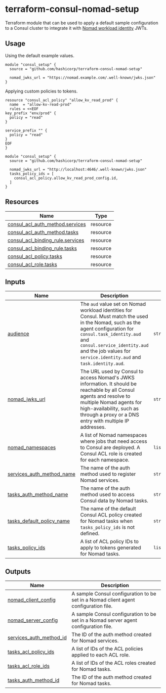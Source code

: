 # terraform-consul-nomad-setup

Terraform module that can be used to apply a default sample configuration to a
Consul cluster to integrate it with [Nomad workload identity][nomad_wid] JWTs.

## Usage

Using the default example values.

```hcl
module "consul_setup" {
  source = "github.com/hashicorp/terraform-consul-nomad-setup"

  nomad_jwks_url = "https://nomad.example.com/.well-known/jwks.json"
}
```

Applying custom policies to tokens.

```hcl
resource "consul_acl_policy" "allow_kv_read_prod" {
  name  = "allow-kv-read-prod"
  rules = <<EOF
key_prefix "env/prod" {
  policy = "read"
}

service_prefix "" {
  policy = "read"
}
EOF
}

module "consul_setup" {
  source = "github.com/hashicorp/terraform-consul-nomad-setup"

  nomad_jwks_url = "http://localhost:4646/.well-known/jwks.json"
  tasks_policy_ids = [
    consul_acl_policy.allow_kv_read_prod_config.id,
  ]
}
```

## Resources

| Name | Type |
|------|------|
| [consul_acl_auth_method.services](https://registry.terraform.io/providers/hashicorp/consul/latest/docs/resources/acl_auth_method) | resource |
| [consul_acl_auth_method.tasks](https://registry.terraform.io/providers/hashicorp/consul/latest/docs/resources/acl_auth_method) | resource |
| [consul_acl_binding_rule.services](https://registry.terraform.io/providers/hashicorp/consul/latest/docs/resources/acl_binding_rule) | resource |
| [consul_acl_binding_rule.tasks](https://registry.terraform.io/providers/hashicorp/consul/latest/docs/resources/acl_binding_rule) | resource |
| [consul_acl_policy.tasks](https://registry.terraform.io/providers/hashicorp/consul/latest/docs/resources/acl_policy) | resource |
| [consul_acl_role.tasks](https://registry.terraform.io/providers/hashicorp/consul/latest/docs/resources/acl_role) | resource |

## Inputs

| Name | Description | Type | Default | Required |
|------|-------------|------|---------|:--------:|
| <a name="input_audience"></a> [audience](#input\_audience) | The `aud` value set on Nomad workload identities for Consul. Must match the used in the Nomad, such as the agent configuration for `consul.task_identity.aud` and `consul.service_identity.aud` and the job values for `service.identity.aud` and `task.identity.aud`. | `string` | `"consul.io"` | no |
| <a name="input_nomad_jwks_url"></a> [nomad\_jwks\_url](#input\_nomad\_jwks\_url) | The URL used by Consul to access Nomad's JWKS information. It should be reachable by all Consul agents and resolve to multiple Nomad agents for high-availability, such as through a proxy or a DNS entry with multiple IP addresses. | `string` | n/a | yes |
| <a name="input_nomad_namespaces"></a> [nomad\_namespaces](#input\_nomad\_namespaces) | A list of Nomad namespaces where jobs that need access to Consul are deployed. A Consul ACL role is created for each namespace. | `list(string)` | <pre>[<br>  "default"<br>]</pre> | no |
| <a name="input_services_auth_method_name"></a> [services\_auth\_method\_name](#input\_services\_auth\_method\_name) | The name of the auth method used to register Nomad services. | `string` | `"nomad-services"` | no |
| <a name="input_tasks_auth_method_name"></a> [tasks\_auth\_method\_name](#input\_tasks\_auth\_method\_name) | The name of the auth method used to access Consul data by Nomad tasks. | `string` | `"nomad-tasks"` | no |
| <a name="input_tasks_default_policy_name"></a> [tasks\_default\_policy\_name](#input\_tasks\_default\_policy\_name) | The name of the default Consul ACL policy created for Nomad tasks when `tasks_policy_ids` is not defined. | `string` | `"nomad-task"` | no |
| <a name="input_tasks_policy_ids"></a> [tasks\_policy\_ids](#input\_tasks\_policy\_ids) | A list of ACL policy IDs to apply to tokens generated for Nomad tasks. | `list(string)` | `[]` | no |

## Outputs

| Name | Description |
|------|-------------|
| <a name="output_nomad_client_config"></a> [nomad\_client\_config](#output\_nomad\_client\_config) | A sample Consul configuration to be set in a Nomad client agent configuration file. |
| <a name="output_nomad_server_config"></a> [nomad\_server\_config](#output\_nomad\_server\_config) | A sample Consul configuration to be set in a Nomad server agent configuration file. |
| <a name="output_services_auth_method_id"></a> [services\_auth\_method\_id](#output\_services\_auth\_method\_id) | The ID of the auth method created for Nomad services. |
| <a name="output_tasks_acl_policy_ids"></a> [tasks\_acl\_policy\_ids](#output\_tasks\_acl\_policy\_ids) | A list of IDs of the ACL policies applied to each ACL role. |
| <a name="output_tasks_acl_role_ids"></a> [tasks\_acl\_role\_ids](#output\_tasks\_acl\_role\_ids) | A list of IDs of the ACL roles created for Nomad tasks. |
| <a name="output_tasks_auth_method_id"></a> [tasks\_auth\_method\_id](#output\_tasks\_auth\_method\_id) | The ID of the auth method created for Nomad tasks. |

[nomad_wid]: https://developer.hashicorp.com/nomad/docs/concepts/workload-identity
